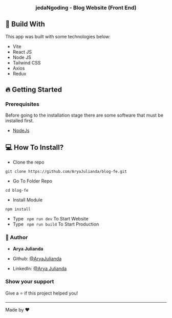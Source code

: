 <h3 align="center">jedaNgoding - Blog Website (Front End)</h3>

<!-- ABOUT THE PROJECT -->

## 🔖 Build With
This app was built with some technologies below:

- Vite
- React JS
- Node JS
- Tailwind CSS
- Axios
- Redux

## 🔥 Getting Started

### Prerequisites

Before going to the installation stage there are some software that must be installed first.

- [NodeJs](https://nodejs.org/en/download/)


## 💻 How To Install?

- Clone the repo

```
git clone https://github.com/AryaJulianda/blog-fe.git
```

- Go To Folder Repo

```
cd blog-fe
```

- Install Module

```
npm install
```

- Type ` npm run dev` To Start Website
- Type ` npm run build` To Start Production

### 🤖 Author

* **Arya Julianda**

* Github: [@AryaJulianda](https://github.com/AryaJulianda)
* LinkedIn: [@Arya Julianda](https://www.linkedin.com/in/aryajulianda)

### Show your support

Give a ⭐️ if this project helped you!

***
Made by ❤️ 

